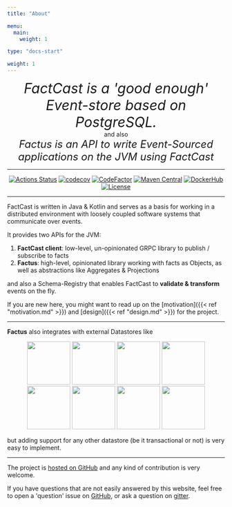 ```yaml
---
title: "About"

menu:
  main:
    weight: 1

type: "docs-start"

weight: 1
---
```


<div style="text-align: center; font-size: xx-large;"><i>FactCast is a 'good
enough' Event-store based on PostgreSQL.</i></div>
<div style="text-align: center;">and also</div>
<div style="text-align: center; font-size: x-large;"><i>Factus is an API to write Event-Sourced applications on the JVM using FactCast</i></div>

---

<center>

[![Actions Status](https://github.com/factcast/factcast/actions/workflows/maven.yaml/badge.svg?branch=master)](https://github.com/factcast/factcast/actions)
[![codecov](https://codecov.io/gh/factcast/factcast/graph/badge.svg?token=0eHdAKj2ZY)](https://codecov.io/gh/factcast/factcast)
[![CodeFactor](https://www.codefactor.io/repository/github/factcast/factcast/badge)](https://www.codefactor.io/repository/github/factcast/factcast)
[![Maven Central](https://img.shields.io/maven-central/v/org.factcast/factcast/0.7.svg)](http://search.maven.org/#search%7Cgav%7C1%7Cg%3A%22org.factcast)
[![DockerHub](https://img.shields.io/docker/v/factcast/factcast?label=dockerhub)](https://hub.docker.com/repository/docker/factcast/factcast/tags)
[![License](https://img.shields.io/github/license/factcast/factcast)](https://www.apache.org/licenses/LICENSE-2.0)

</center>

---

FactCast is written in Java & Kotlin and serves as a basis for working in a distributed environment with loosely coupled
software systems that communicate over events.

It provides two APIs for the JVM:

1. **FactCast client**: low-level, un-opinionated GRPC library to publish / subscribe to facts
2. **Factus**: high-level, opinionated library working with facts as Objects, as well as abstractions like Aggregates &
   Projections

and also a Schema-Registry that enables FactCast to <b>validate & transform</b> events on the fly.

If you are new here, you might want to read up on the [motivation]({{< ref "motivation.md" >}}) and [design]({{< ref "design.md" >}}) for the project.

<hr />

**Factus** also integrates with external Datastores like

<center>
<img src="/logos/postgres-logo.svg" width="100px" height="100px"/>
<img src="/logos/maria-logo.png" width="100px" height="100px"/>
<img src="/logos/mysql-logo.svg" width="100px" height="100px"/>
<img src="/logos/rds-logo.png" width="100px" height="100px"/> 
<img src="/logos/jdbc-logo.png" width="100px" height="100px"/>
<img src="/logos/redis-logo.png" width="100px" height="100px"/>
<img src="/logos/valkey-logo.png" width="100px" height="100px"/> 
<img src="/logos/dynamo-logo.svg" width="100px" height="100px"/> 
</center>

but adding support for any other datastore (be it transactional or not) is very easy to implement.

<hr />

The project is [hosted on GitHub](https://github.com/factcast/factcast) and any kind of contribution is very welcome.

If you have questions that are not easily answered by this website, feel free to open a 'question' issue on [GitHub](https://github.com/factcast/factcast/issues?q=is%3Aissue+label%3Aquestion), or ask a question on [gitter](https://gitter.im/factcast/community).
